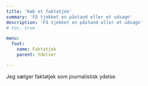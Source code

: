 ```yaml
---
title: 'Køb et faktatjek'
summary: 'Få tjekket en påstand eller et udsagn'
description: 'Få tjekket en påstand eller et udsagn'
# toc: true

menu:
  foot:
    name: Faktatjek
    parent: Ydelser

---
```


Jeg sælger faktatjek som journalistisk ydelse.


